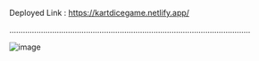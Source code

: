 Deployed Link : https://kartdicegame.netlify.app/

...........................................................................................................

![image](https://user-images.githubusercontent.com/74257697/219307164-3e4f6a4a-d64e-4d57-b47b-9aeaa517f2e0.png)
